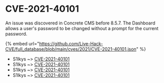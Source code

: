 # CVE-2021-40101

An issue was discovered in Concrete CMS before 8.5.7. The Dashboard allows a user's password to be changed without a prompt for the current password.

{% embed url="https://github.com/Live-Hack-CVE/full_database/blob/main/cves/2021/CVE-2021-40101.json" %}


* S1lkys ~> [CVE-2021-40101](https://www.alice-snow.ru/2021/database/cve-2021-40101/cve-2021-40101-s1lkys)
* S1lkys ~> [CVE-2021-40101](https://www.alice-snow.ru/2021/database/cve-2021-40101/cve-2021-40101-s1lkys)
* S1lkys ~> [CVE-2021-40101](https://www.alice-snow.ru/2021/database/cve-2021-40101/cve-2021-40101-s1lkys)
* S1lkys ~> [CVE-2021-40101](https://www.alice-snow.ru/2021/database/cve-2021-40101/cve-2021-40101-s1lkys)